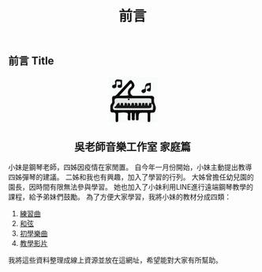 ﻿---
title: 前言
search_exclude: false
---  
## 前言 Title
<p align="center">
<img src="assets/img/ett_compact_logo.svg" width="100" float="center"/>
<h2 align="center">吳老師音樂工作室 家庭篇</h2>
</p>


小妹是鋼琴老師，四姊因疫情在家閒置。
自今年一月份開始，小妹主動提出教導四姊彈琴的建議。
二姊和我也有興趣，加入了學習的行列。
大姊曾擔任幼兒園的園長，因時間有限無法參與學習。
她也加入了小妹利用LINE進行遠端鋼琴教學的課程，給予弟妹們鼓勵。
為了方便大家學習，我將小妹的教材分成四類：
1. [練習曲](Practice)
2. [和弦](Cords)
3. [初學樂曲](Beginner)
4. [教學影片](Tutor)

我將這些資料整理成線上資源並放在這網址，希望能對大家有所幫助。

